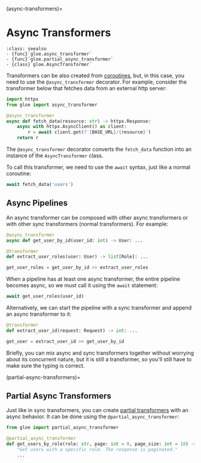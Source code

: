 (async-transformers)=
# Async Transformers

```{admonition} API Reference
:class: seealso
- {func}`gloe.async_transformer`
- {func}`gloe.partial_async_transformer`
- {class}`gloe.AsyncTransformer`
```

Transformers can be also created from [coroutines](https://docs.python.org/3/library/asyncio-task.html#coroutines), but, in this case, you need to use the `@async_transformer` decorator. For example, consider the transformer below that fetches data from an external http server:

```python
import httpx
from gloe import async_transformer

@async_transformer
async def fetch_data(resource: str) -> httpx.Response:
    async with httpx.AsyncClient() as client:
        r = await client.get(f'{BASE_URL}/{resource}')
    return r
```
The `@async_transformer` decorator converts the `fetch_data` function into an instance of the `AsyncTransformer` class.

To call this transformer, we need to use the `await` syntax, just like a normal coroutine:

```python
await fetch_data('users')
```

## Async Pipelines

An async transformer can be composed with other async transformers or with other sync transformers (normal transformers). For example:

```python
@async_transformer
async def get_user_by_id(user_id: int) -> User: ...

@transformer
def extract_user_roles(user: User) -> list[Role]: ...

get_user_roles = get_user_by_id >> extract_user_roles
```

When a pipeline has at least one async transformer, the entire pipeline becomes async, so we must call it using the `await` statement:

```python
await get_user_roles(user_id)
```

Alternatively, we can start the pipeline with a sync transformer and append an async transformer to it:

```python
@transformer
def extract_user_id(request: Request) -> int: ...

get_user = extract_user_id >> get_user_by_id
```

Briefly, you can mix async and sync transformers together without worrying about its concurrent nature, but it is still a transformer, so you'll still have to make sure the typing is correct.

(partial-async-transformers)=
## Partial Async Transformers

Just like in sync transformers, you can create [partial transformers](/getting-started/partial-transformers) with an async behavior. It can be done using the `@partial_async_transformer`:

```python
from gloe import partial_async_transformer

@partial_async_transformer
def get_users_by_role(role: str, page: int = 0, page_size: int = 10) -> Page[User]:
    "Get users with a specific role. The response is paginated."
    ...

```
